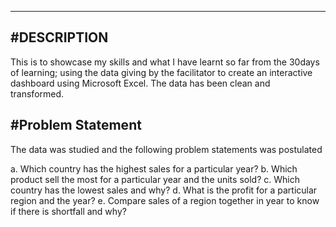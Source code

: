-------
#DESCRIPTION
----

This is to showcase my skills and what I have learnt so far from the 30days of learning; using the data giving by the facilitator to create an interactive dashboard using Microsoft Excel. The data has been clean and transformed. 

#Problem Statement
----

The data was studied and the following problem statements was postulated

a. Which country has the highest sales for a particular year?
b. Which product sell the most for a particular year and the units sold?
c. Which country has the lowest sales and why?
d. What is the profit for a particular region and the year? 
e. Compare sales of a region together in year to know if there is shortfall and why?


